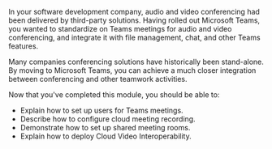 In your software development company, audio and video conferencing had been delivered by third-party solutions. Having rolled out Microsoft Teams, you wanted to standardize on Teams meetings for audio and video conferencing, and integrate it with file management, chat, and other Teams features.

Many companies conferencing solutions have historically been stand-alone. By moving to Microsoft Teams, you can achieve a much closer integration between conferencing and other teamwork activities.

Now that you've completed this module, you should be able to:

- Explain how to set up users for Teams meetings.
- Describe how to configure cloud meeting recording.
- Demonstrate how to set up shared meeting rooms.
- Explain how to deploy Cloud Video Interoperability.
